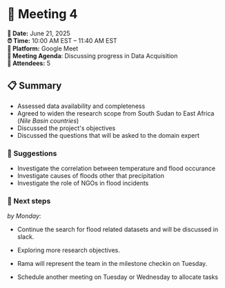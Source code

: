 # 📝 Meeting 4

**📅 Date:** June 21, 2025  
**⏰ Time:** 10:00 AM EST – 11:40 AM EST  
**📍 Platform:** Google Meet  
**📜 Meeting Agenda**: Discussing progress in Data Acquisition  
**👥 Attendees:** 5

## 📋 Summary

- Assessed data availability and completeness
- Agreed to widen the research scope from South Sudan to East Africa
  (*Nile Basin countries*)
- Discussed the project's objectives
- Discussed the questions that will be asked to the domain expert

### 📑 Suggestions

- Investigate the correlation between temperature and flood occurance
- Investigate causes of floods other that precipitation
- Investigate the role of NGOs in flood incidents

### 🚀 Next steps

 *by Monday*:

- Continue the search for flood related datasets and will be discussed in slack.
- Exploring more research objectives.

- Rama will represent the team in the milestone checkin on Tuesday.

- Schedule another meeting on Tuesday or Wednesday to allocate tasks
